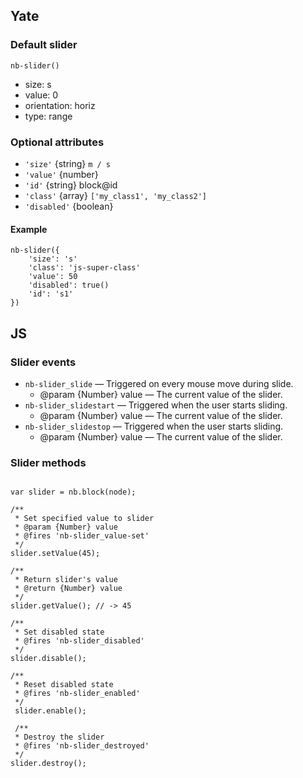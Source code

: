 ## Yate
### Default slider

    nb-slider()

* size: s
* value: 0
* orientation: horiz
* type: range

### Optional attributes
* `'size'` {string} `m / s`
* `'value'` {number}
* `'id'` {string} block@id
* `'class'` {array} `['my_class1', 'my_class2']`
* `'disabled'` {boolean}

#### Example

```
nb-slider({
    'size': 's'
    'class': 'js-super-class'
    'value': 50
    'disabled': true()
    'id': 's1'
})
```

## JS

### Slider events

* `nb-slider_slide` — Triggered on every mouse move during slide.
    * @param {Number} value  — The current value of the slider.
* `nb-slider_slidestart` — Triggered when the user starts sliding.
    * @param {Number} value  — The current value of the slider.
* `nb-slider_slidestop` — Triggered when the user starts sliding.
    * @param {Number} value  — The current value of the slider.

### Slider methods

```

var slider = nb.block(node);

/**
 * Set specified value to slider
 * @param {Number} value
 * @fires 'nb-slider_value-set'
 */
slider.setValue(45);

/**
 * Return slider's value
 * @return {Number} value
 */
slider.getValue(); // -> 45

/**
 * Set disabled state
 * @fires 'nb-slider_disabled'
 */
slider.disable();

/**
 * Reset disabled state
 * @fires 'nb-slider_enabled'
 */
 slider.enable();

 /**
 * Destroy the slider
 * @fires 'nb-slider_destroyed'
 */
slider.destroy();

```
